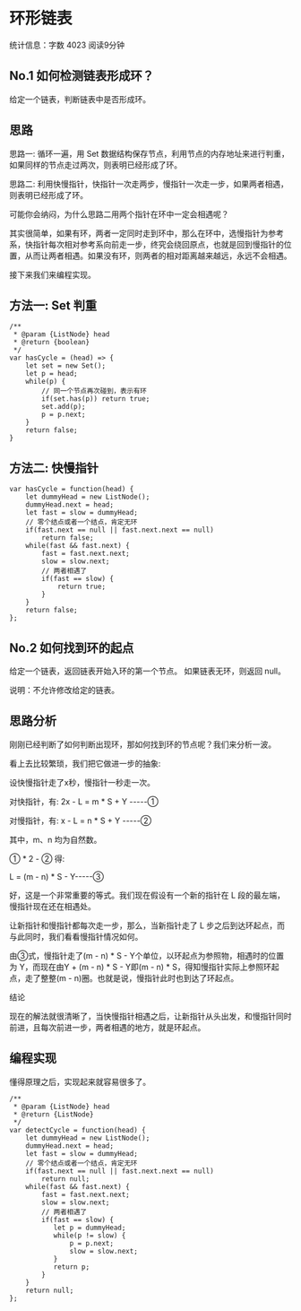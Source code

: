 # 环形链表

统计信息：字数 4023  阅读9分钟


## No.1 如何检测链表形成环？

给定一个链表，判断链表中是否形成环。

## 思路

思路一: 循环一遍，用 Set 数据结构保存节点，利用节点的内存地址来进行判重，如果同样的节点走过两次，则表明已经形成了环。

思路二: 利用快慢指针，快指针一次走两步，慢指针一次走一步，如果两者相遇，则表明已经形成了环。

可能你会纳闷，为什么思路二用两个指针在环中一定会相遇呢？

其实很简单，如果有环，两者一定同时走到环中，那么在环中，选慢指针为参考系，快指针每次相对参考系向前走一步，终究会绕回原点，也就是回到慢指针的位置，从而让两者相遇。如果没有环，则两者的相对距离越来越远，永远不会相遇。

接下来我们来编程实现。

## 方法一: Set 判重

    /**
     * @param {ListNode} head
     * @return {boolean}
     */
    var hasCycle = (head) => {
        let set = new Set();
        let p = head;
        while(p) {
            // 同一个节点再次碰到，表示有环
            if(set.has(p)) return true;
            set.add(p);
            p = p.next;
        }
        return false;
    }

## 方法二: 快慢指针

    var hasCycle = function(head) {
        let dummyHead = new ListNode();
        dummyHead.next = head;
        let fast = slow = dummyHead;
        // 零个结点或者一个结点，肯定无环
        if(fast.next == null || fast.next.next == null) 
            return false;
        while(fast && fast.next) {
            fast = fast.next.next;
            slow = slow.next;
            // 两者相遇了
            if(fast == slow) {
                return true;
            }
        } 
        return false;
    };

## No.2 如何找到环的起点

给定一个链表，返回链表开始入环的第一个节点。 如果链表无环，则返回 null。

说明：不允许修改给定的链表。

## 思路分析

刚刚已经判断了如何判断出现环，那如何找到环的节点呢？我们来分析一波。



看上去比较繁琐，我们把它做进一步的抽象: 

设快慢指针走了x秒，慢指针一秒走一次。

对快指针，有: 2x - L = m * S + Y -----①

对慢指针，有: x - L = n * S + Y -----②

其中，m、n 均为自然数。

① * 2 - ② 得:

L = (m - n) * S - Y-----③

好，这是一个非常重要的等式。我们现在假设有一个新的指针在 L 段的最左端，慢指针现在还在相遇处。

让新指针和慢指针都每次走一步，那么，当新指针走了 L 步之后到达环起点，而与此同时，我们看看慢指针情况如何。

由③式，慢指针走了(m - n) * S - Y个单位，以环起点为参照物，相遇时的位置为 Y，而现在由Y + (m - n) * S - Y即(m - n) * S，得知慢指针实际上参照环起点，走了整整(m - n)圈。也就是说，慢指针此时也到达了环起点。

结论

现在的解法就很清晰了，当快慢指针相遇之后，让新指针从头出发，和慢指针同时前进，且每次前进一步，两者相遇的地方，就是环起点。

## 编程实现

懂得原理之后，实现起来就容易很多了。

    /**
     * @param {ListNode} head
     * @return {ListNode}
     */
    var detectCycle = function(head) {
        let dummyHead = new ListNode();
        dummyHead.next = head;
        let fast = slow = dummyHead;
        // 零个结点或者一个结点，肯定无环
        if(fast.next == null || fast.next.next == null) 
            return null;
        while(fast && fast.next) {
            fast = fast.next.next;
            slow = slow.next;
            // 两者相遇了
            if(fast == slow) {
               let p = dummyHead;
               while(p != slow) {
                   p = p.next;
                   slow = slow.next;
               }
               return p;
            }
        } 
        return null;
    };


